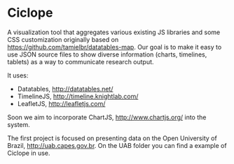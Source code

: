 # Ciclope
A visualization tool that aggregates various existing JS libraries and some CSS customization originally based on https://github.com/tamielbr/datatables-map. Our goal is to make it easy to use JSON source files to show diverse information (charts, timelines, tablets) as a way to communicate research output.

It uses:

* Datatables, http://datatables.net/
* TimelineJS, http://timeline.knightlab.com/
* LeafletJS, http://leafletjs.com/

Soon we aim to incorporate ChartJS, http://www.chartjs.org/ into the system.

The first project is focused on presenting data on the Open University of Brazil, http://uab.capes.gov.br. On the UAB folder you can find a example of Ciclope in use.
